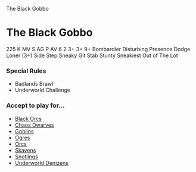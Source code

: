 ﻿
The Black Gobbo

# The Black Gobbo

225 K
MV
S
AG
P
AV
6
2
3+
3+
9+
Bombardier
Disturbing Presence
Dodge
Loner (3+)
Side Step
Sneaky Git
Stab
Stunty
Sneakiest Out of The Lot
### Special Rules
* Badlands Brawl
* Underworld Challenge
### Accept to play for...
* [Black Orcs](../teams/Black_Orcs.md)
* [Chaos Dwarves](../teams/Chaos_Dwarves.md)
* [Goblins](../teams/Goblins.md)
* [Ogres](../teams/Ogres.md)
* [Orcs](../teams/Orcs.md)
* [Skavens](../teams/Skavens.md)
* [Snotlings](../teams/Snotlings.md)
* [Underworld Denizens](../teams/Underworld_Denizens.md)